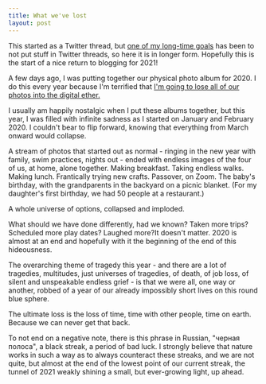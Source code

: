 ```yaml
---
title: What we've lost
layout: post
---
```


<meta name="twitter:card" content="summary" />
<meta name="twitter:creator" content="@vboykis" />
<meta property="og:url" content="" />
<meta property="og:title" content="Alone together in 2020" />
<meta property="og:description" content="We lost a lot of time in 2020.  " />

This started as a Twitter thread, but [one of my long-time goals](http://blog.vickiboykis.com/2016/11/20/fix-the-internet/) has been to not put stuff in Twitter threads, so here it is in longer form. Hopefully this is the start of a nice return to blogging for 2021!

A few days ago, I was putting together our physical photo album for 2020. I do this every year because I'm terrified that [I'm going to lose all of our photos into the digital ether.](http://veekaybee.github.io/2015/06/03/what-do-we-do-with-all-these-photos/)

I usually am happily nostalgic when I put these albums together, but this year, I was filled with infinite sadness as I started on January and February 2020. I couldn't bear to flip forward, knowing that everything from March onward would collapse. 


A stream of photos that started out as normal - ringing in the new year with family, swim practices, nights out - ended with endless images of the four of us, at home, alone together. Making breakfast. Taking endless walks. Making lunch. Frantically trying new crafts. Passover, on Zoom. The baby's birthday, with the grandparents in the backyard on a picnic blanket. (For my daughter's first birthday, we had 50 people at a restaurant.) 

A whole universe of options, collapsed and imploded. 

What should we have done differently, had we known? Taken more trips? Scheduled more play dates? Laughed more?It doesn't matter. 2020 is almost at an end and hopefully with it the beginning of the end of this hideousness.

The overarching theme of tragedy this year - and there are a lot of tragedies, multitudes, just universes of tragedies, of death, of job loss, of silent and unspeakable endless grief - is that we were all, one way or another,  robbed of a year of our already impossibly short lives on this round blue sphere. 

The ultimate loss is the loss of time, time with other people, time on earth. Because we can never get that back. 

To not end on a negative note, there is this phrase in Russian, "черная полоса", a black streak, a period of bad luck. I strongly believe that nature works in such a way as to always counteract these streaks, and we are not quite, but almost at the end of the lowest point of our current streak, the tunnel of 2021 weakly shining a small, but ever-growing light, up ahead. 
